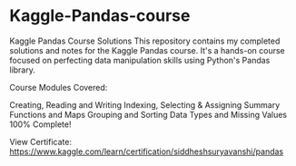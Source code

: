 # Kaggle-Pandas-course
Kaggle Pandas Course Solutions
This repository contains my completed solutions and notes for the Kaggle Pandas course. It's a hands-on course focused on perfecting data manipulation skills using Python's Pandas library.

Course Modules Covered:

Creating, Reading and Writing
Indexing, Selecting & Assigning
Summary Functions and Maps
Grouping and Sorting
Data Types and Missing Values
100% Complete! 

View Certificate: https://www.kaggle.com/learn/certification/siddheshsuryavanshi/pandas





